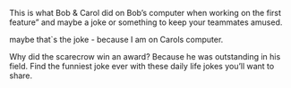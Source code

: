 This is what Bob & Carol did on Bob’s computer when working on the first feature” and maybe a joke or something to keep your teammates amused.

maybe that`s the joke - because I am on Carols computer.

Why did the scarecrow win an award? Because he was outstanding in his field. Find the funniest joke ever with these daily life jokes you’ll want to share.